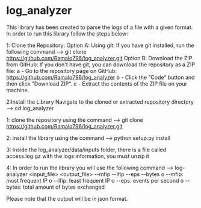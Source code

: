 # log_analyzer

This library has been created to parse the logs of a file with a given format.
In order to run this library follow the steps below:

1: Clone the Repository:
    Option A: Using git:
        If you have git installed, run the following command --> git clone https://github.com/Ramalo796/log_analyzer.git
    Option B: Download the ZIP from GitHub:
        If you don't have git, you can download the repository as a ZIP file:
            a - Go to the repository page on GitHub: https://github.com/Ramalo796/log_analyzer
            b - Click the "Code" button and then click "Download ZIP".
            c - Extract the contents of the ZIP file on your machine.

2:Install the Library
	Navigate to the cloned or extracted repository directory --> cd log_analyzer






1: clone the repository using the command --> git clone https://github.com/Ramalo796/log_analyzer.git

2: install the library using the command --> python setup.py install

3: Inside the log_analyzer/data/inputs folder, there is a file called access.log.gz with the logs information, you must unzip it

4: In order to run the library you will use the following command --> log-analyzer <input_file>  <output_file> --mfip --lfip --eps --bytes
  o --mfip: most frequent IP
  o --lfip: least frequent IP
  o --eps: events per second
  o --bytes: total amount of bytes exchanged
  
  Please note that the output will be in json format.
